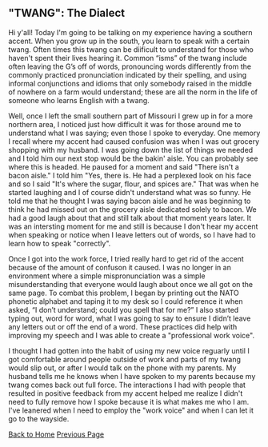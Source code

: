
## "TWANG": The Dialect
Hi y'all! Today I'm going to be talking on my experience having a southern accent. When you grow up in the south, you learn to speak with a certain twang. Often times this twang can be diificult to understand for those who haven't spent their lives hearing it. Common “isms” of the twang include often leaving the G’s off of words, pronouncing words differently from the commonly practiced pronunciation indicated by their spelling, and using informal conjunctions and idioms that only somebody raised in the middle of nowhere on a farm would understand; these are all the norm in the life of someone who learns English with a twang. 

 Well, once I left the small southern part of Missouri I grew up in for a more northern area, I noticed just how difficult it was for those around me to understand what I was saying; even those I spoke to everyday. One memory I recall where my accent had caused confusion was when I was out grocery shopping with my husband. I was going down the list of things we needed and I told him our next stop would be the bakin' aisle. You can probably see where this is headed. He paused for a moment and said "There isn't a bacon aisle." I told him "Yes, there is. He had a perplexed look on his face and so I said "It's where the sugar, flour, and spices are." That was when he started laughing and I of course didn't understand what was so funny. He told me that he thought I was saying bacon aisle and he was beginning to think he had missed out on the grocery aisle dedicated solely to bacon. We had a good laugh about that and still talk about that moment years later. It was an intersting moment for me and still is because I don't hear my accent when speaking or notice when I leave letters out of words, so I have had to learn how to speak "correctly". 

 Once I got into the work force, I tried really hard to get rid of the accent because of the amount of confuson it caused. I was no longer in an environment where a simple mispronunciation was a simple misunderstanding that everyone would laugh about once we all got on the same page. To combat this problem, I began by printing out the NATO phonetic alphabet and taping it to my desk so I could reference it when asked, “I don’t understand; could you spell that for me?” I also started typing out, word for word, what I was going to say to ensure I didn’t leave any letters out or off the end of a word. These practices did help with improving my speech and I was able to create a "professional work voice". 

 I thought I had gotten into the habit of using my new voice reguarly until I got comfortable around people outside of work and parts of my twang would slip out, or after I would talk on the phone with my parents. My husband tells me he knows when I have spoken to my parents because my twang comes back out full force. The interactions I had with people that resulted in positive feedback from my accent helped me realize I didn't need to fully remove how I spoke because it is what makes me who I am. I've leanered when I need to employ the "work voice" and when I can let it go to the wayside.    

[Back to Home](README.md) [Previous Page](Hiking.md) 